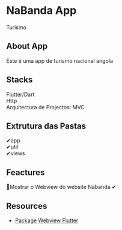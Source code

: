 # NaBanda App

Turismo

## About App

Este é uma app de turismo nacional angola
## Stacks

Flutter/Dart <br>
Http <br>
Arquitectura de Projectos: MVC <br>

## Extrutura das Pastas

✔app <br>
✔util <br>
✔views <br>


## Feactures

🎯Mostrar o Webview do website Nabanda ✔ <br>

## Resources

- [Package Webview Flutter](https://pub.dev/packages/webview_flutter) <br>